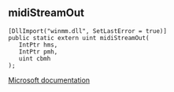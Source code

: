 ## midiStreamOut

```
[DllImport("winmm.dll", SetLastError = true)]
public static extern uint midiStreamOut(
   IntPtr hms,
   IntPtr pmh,
   uint cbmh
);
```

[Microsoft documentation](TODO)
